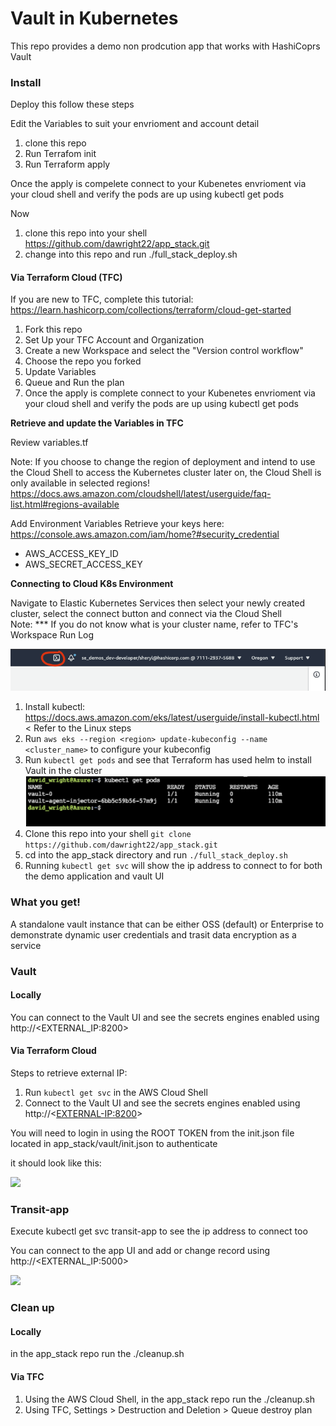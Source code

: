 # Vault in Kubernetes

This repo provides a demo non prodcution app that works with HashiCoprs Vault 

### Install
Deploy this follow these steps

Edit the Variables to suit your envrioment and account detail

1. clone this repo
2. Run Terrafom init
3. Run Terraform apply 

Once the apply is compelete connect to your Kubenetes envrioment via your cloud shell and verify the pods are up using kubectl get pods

Now

1. clone this repo into your shell https://github.com/dawright22/app_stack.git
2. change into this repo and run ./full_stack_deploy.sh

#### Via Terraform Cloud (TFC)
If you are new to TFC, complete this tutorial: https://learn.hashicorp.com/collections/terraform/cloud-get-started

1. Fork this repo
2. Set Up your TFC Account and Organization
3. Create a new Workspace and select the "Version control workflow" 
4. Choose the repo you forked
5. Update Variables
6. Queue and Run the plan
7. Once the apply is complete connect to your Kubenetes envrioment via your cloud shell and verify the pods are up using kubectl get pods </br>

**Retrieve and update the Variables in TFC**

Review variables.tf

Note: If you choose to change the region of deployment and intend to use the Cloud Shell to access the Kubernetes cluster later on, the Cloud Shell is only available in selected regions! https://docs.aws.amazon.com/cloudshell/latest/userguide/faq-list.html#regions-available

Add Environment Variables
Retrieve your keys here: https://console.aws.amazon.com/iam/home?#security_credential
* AWS_ACCESS_KEY_ID 
* AWS_SECRET_ACCESS_KEY 

**Connecting to Cloud K8s Environment**

Navigate to Elastic Kubernetes Services then select your newly created cluster, select the connect button and connect via the Cloud Shell</br>
Note: 
*** If you do not know what is your cluster name, refer to TFC's Workspace Run Log

![](/images/cloud-shell.png)

1. Install kubectl: https://docs.aws.amazon.com/eks/latest/userguide/install-kubectl.html < Refer to the Linux steps
2. Run `aws eks --region <region> update-kubeconfig --name <cluster_name>` to configure your kubeconfig
3. Run `kubectl get pods` and see that Terraform has used helm to install Vault in the cluster
![](/images/get-pods.png)
2. Clone this repo into your shell `git clone https://github.com/dawright22/app_stack.git`
3. cd into the app_stack directory and run `./full_stack_deploy.sh` </br>
4. Running `kubectl get svc` will show the ip address to connect to for both the demo application and vault UI

### What you get!
A standalone vault instance that can be either OSS (default) or Enterprise to demonstrate dynamic user credentials and trasit data encryption as a service 

### Vault

#### Locally

You can connect to the Vault UI and see the secrets engines enabled using http://<EXTERNAL_IP:8200>

#### Via Terraform Cloud

Steps to retrieve external IP:
1. Run `kubectl get svc` in the AWS Cloud Shell
2. Connect to the Vault UI and see the secrets engines enabled using http://<<EXTERNAL-IP:8200>>

You will need to login in using the ROOT TOKEN from the init.json file located in app_stack/vault/init.json to authenticate

it should look like this:

![](/images/vault.png)

### Transit-app

Execute kubectl get svc transit-app to see the ip address to connect too

You can connect to the app UI and add or change record using http://<EXTERNAL_IP:5000>

![](/images/tranist-app.png)


### Clean up

#### Locally
in the app_stack repo run the ./cleanup.sh

#### Via TFC
1. Using the AWS Cloud Shell, in the app_stack repo run the ./cleanup.sh
2. Using TFC, Settings > Destruction and Deletion > Queue destroy plan

